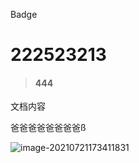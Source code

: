 Badge



# 222523213
> #### 444

文档内容

爸爸爸爸爸爸爸爸ß



![image-20210721173411831](/Users/user/Documents/GitHub/u-design/src/images/122.png)
